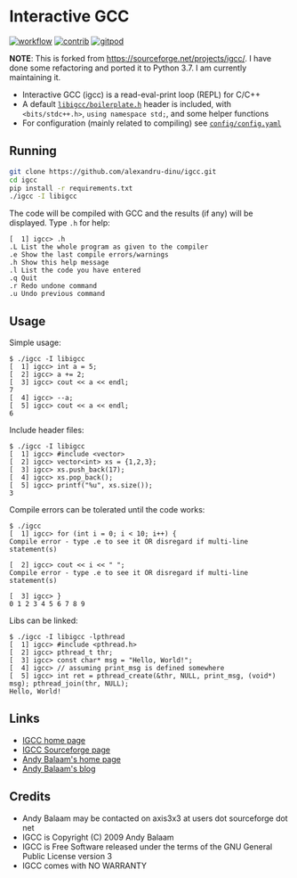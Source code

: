 # Interactive GCC

[![workflow](https://github.com/alexandru-dinu/igcc/workflows/CI/badge.svg)](https://github.com/alexandru-dinu/igcc/actions?query=workflow%3ACI)
[![contrib](https://img.shields.io/badge/contributions-welcome-brightgreen.svg?style=flat)](https://github.com/alexandru-dinu/igcc/issues)
[![gitpod](https://img.shields.io/badge/Gitpod-Ready--to--Code-blue?logo=gitpod)](https://gitpod.io/#https://github.com/alexandru-dinu/igcc)

**NOTE**: This is forked from https://sourceforge.net/projects/igcc/. I have done some refactoring and ported it to Python 3.7. I am currently maintaining it.

- Interactive GCC (igcc) is a read-eval-print loop (REPL) for C/C++
- A default [`libigcc/boilerplate.h`](https://github.com/alexandru-dinu/igcc/blob/master/libigcc/boilerplate.h) header is included, with `<bits/stdc++.h>`, `using namespace std;`, and some helper functions
- For configuration (mainly related to compiling) see [`config/config.yaml`](https://github.com/alexandru-dinu/igcc/blob/master/config/config.yaml)

## Running

```bash
git clone https://github.com/alexandru-dinu/igcc.git
cd igcc
pip install -r requirements.txt
./igcc -I libigcc
```

The code will be compiled with GCC and the results (if any) will be displayed.
Type `.h` for help:

```
[  1] igcc> .h
.L List the whole program as given to the compiler
.e Show the last compile errors/warnings
.h Show this help message
.l List the code you have entered
.q Quit
.r Redo undone command
.u Undo previous command
```

## Usage

Simple usage:

```
$ ./igcc -I libigcc
[  1] igcc> int a = 5;
[  2] igcc> a += 2;
[  3] igcc> cout << a << endl;
7
[  4] igcc> --a;
[  5] igcc> cout << a << endl;
6
```

Include header files:

```
$ ./igcc -I libigcc
[  1] igcc> #include <vector>
[  2] igcc> vector<int> xs = {1,2,3};
[  3] igcc> xs.push_back(17);
[  4] igcc> xs.pop_back();
[  5] igcc> printf("%u", xs.size());
3
```

Compile errors can be tolerated until the code works:

```
$ ./igcc
[  1] igcc> for (int i = 0; i < 10; i++) {
Compile error - type .e to see it OR disregard if multi-line statement(s)

[  2] igcc> cout << i << " ";
Compile error - type .e to see it OR disregard if multi-line statement(s)

[  3] igcc> }
0 1 2 3 4 5 6 7 8 9
```

Libs can be linked:

```
$ ./igcc -I libigcc -lpthread
[  1] igcc> #include <pthread.h>
[  2] igcc> pthread_t thr;
[  3] igcc> const char* msg = "Hello, World!";
[  4] igcc> // assuming print_msg is defined somewhere
[  5] igcc> int ret = pthread_create(&thr, NULL, print_msg, (void*) msg); pthread_join(thr, NULL);
Hello, World!
```

## Links
- [IGCC home page](http://www.artificialworlds.net/wiki/IGCC/IGCC)
- [IGCC Sourceforge page](http://sourceforge.net/projects/igcc/)
- [Andy Balaam's home page](http://www.artificialworlds.net)
- [Andy Balaam's blog](http://www.artificialworlds.net/blog)

## Credits

- Andy Balaam may be contacted on axis3x3 at users dot sourceforge dot net
- IGCC is Copyright (C) 2009 Andy Balaam
- IGCC is Free Software released under the terms of the GNU General Public License version 3
- IGCC comes with NO WARRANTY
